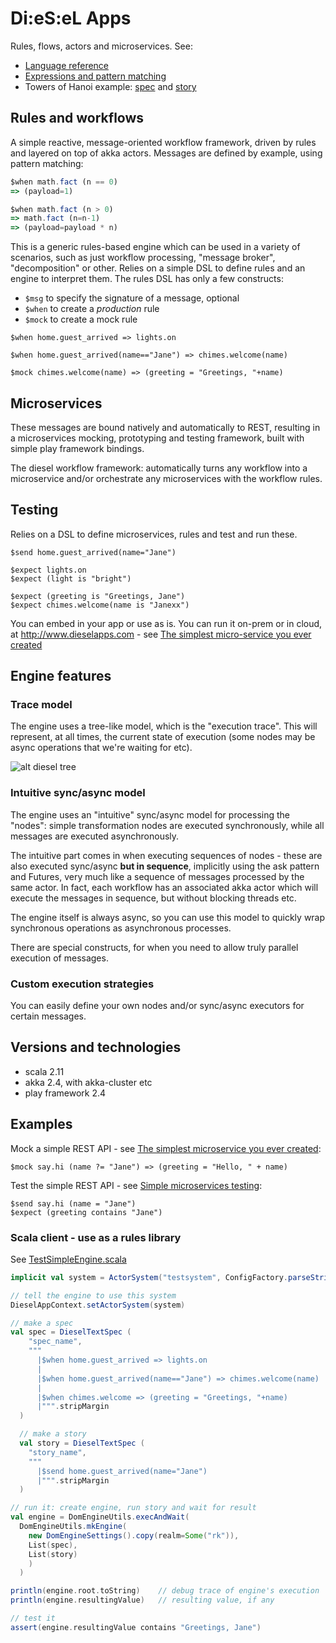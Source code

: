 # Di:eS:eL Apps 

Rules, flows, actors and microservices. See:
- [Language reference](http://specs.dieselapps.com/Topic/DSL_Reference)
- [Expressions and pattern matching](http://specs.dieselapps.com/Topic/Expressions_and_pattern_matching)
- Towers of Hanoi example: [spec](http://specs.dieselapps.com/wiki/Spec:hanoi-spec) and [story](http://specs.dieselapps.com/wiki/Story:hanoi-story)

## Rules and workflows

A simple reactive, message-oriented workflow framework, driven by rules and layered on top of akka actors. Messages are 
defined by example, using pattern matching:

```js
$when math.fact (n == 0)
=> (payload=1)

$when math.fact (n > 0)
=> math.fact (n=n-1)
=> (payload=payload * n)
```

This is a generic rules-based engine which can be used in a variety of scenarios, such as just workflow processing, 
"message broker", "decomposition" or other. Relies on a simple DSL to define rules and an engine to 
interpret them. The rules DSL has only a few constructs:
 - `$msg` to specify the signature of a message, optional
 - `$when` to create a *production* rule
 - `$mock` to create a mock rule

```
$when home.guest_arrived => lights.on

$when home.guest_arrived(name=="Jane") => chimes.welcome(name)

$mock chimes.welcome(name) => (greeting = "Greetings, "+name)
```

## Microservices

These messages are bound natively and automatically to REST, resulting in a microservices mocking, prototyping and 
testing framework, built with simple play framework bindings.

The diesel workflow framework: automatically turns any workflow into a microservice and/or orchestrate any microservices with the workflow rules.

## Testing

Relies on a DSL to define microservices, rules and test and run these.

```
$send home.guest_arrived(name="Jane")

$expect lights.on
$expect (light is "bright")

$expect (greeting is "Greetings, Jane")
$expect chimes.welcome(name is "Janexx")
```

You can embed in your app or use as is. You can run it on-prem or in cloud, at http://www.dieselapps.com - see [The simplest micro-service you ever created](http://www.dieselapps.com/wiki/Cool_Scala/The_one-liner_microservice)

## Engine features

### Trace model

The engine uses a tree-like model, which is the "execution trace". This will represent, at all times, the current state of execution (some nodes may be async operations that we're waiting for etc).

![alt diesel tree](http://cdn.razie.com/Public/diesel/lights-chimes-wrong.png)

### Intuitive sync/async model

The engine uses an "intuitive" sync/async model for processing the "nodes": simple transformation nodes are executed synchronously, while all messages are executed asynchronously.

The intuitive part comes in when executing sequences of nodes - these are also executed sync/async **but in sequence**, 
implicitly using the ask pattern and Futures, very much like a sequence of messages processed by the same actor. In fact,
 each workflow has an associated akka actor which will execute the messages in sequence, but without blocking threads etc.

The engine itself is always async, so you can use this model to quickly wrap synchronous operations as asynchronous processes.

There are special constructs, for when you need to allow truly parallel execution of messages.

### Custom execution strategies

You can easily define your own nodes and/or sync/async executors for certain messages.


## Versions and technologies

- scala 2.11
- akka 2.4, with akka-cluster etc
- play framework 2.4

## Examples

Mock a simple REST API - see [The simplest microservice you ever created](http://www.dieselapps.com/wiki/Cool_Scala/The_one-liner_microservice):

```
$mock say.hi (name ?= "Jane") => (greeting = "Hello, " + name)
```

Test the simple REST API - see [Simple microservices testing](http://www.dieselapps.com/wiki/Cool_Scala/Simple_microservices_testing):

```
$send say.hi (name = "Jane")
$expect (greeting contains "Jane")
```

### Scala client - use as a rules library

See [TestSimpleEngine.scala](/diesel/src/test/scala/tests/TestSimpleEngine.scala)

```scala
implicit val system = ActorSystem("testsystem", ConfigFactory.parseString(""" """))

// tell the engine to use this system
DieselAppContext.setActorSystem(system)

// make a spec
val spec = DieselTextSpec (
    "spec_name",
    """
      |$when home.guest_arrived => lights.on
      |
      |$when home.guest_arrived(name=="Jane") => chimes.welcome(name)
      |
      |$when chimes.welcome => (greeting = "Greetings, "+name)
      |""".stripMargin
  )

  // make a story
  val story = DieselTextSpec (
    "story_name",
    """
      |$send home.guest_arrived(name="Jane")
      |""".stripMargin
  )

// run it: create engine, run story and wait for result
val engine = DomEngineUtils.execAndWait(
  DomEngineUtils.mkEngine(
    new DomEngineSettings().copy(realm=Some("rk")),
    List(spec),
    List(story)
    )
  )

println(engine.root.toString)    // debug trace of engine's execution
println(engine.resultingValue)   // resulting value, if any

// test it
assert(engine.resultingValue contains "Greetings, Jane")
```
